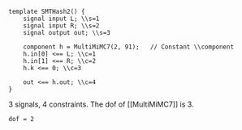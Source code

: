 ```
template SMTHash2() {
    signal input L; \\s=1
    signal input R; \\s=2
    signal output out; \\s=3

    component h = MultiMiMC7(2, 91);   // Constant \\component
    h.in[0] <== L; \\c=1
    h.in[1] <== R; \\c=2
    h.k <== 0; \\c=3

    out <== h.out; \\c=4
}
```
3 signals, 4 constraints. The dof of [[MultiMiMC7]] is 3.

`dof = 2`